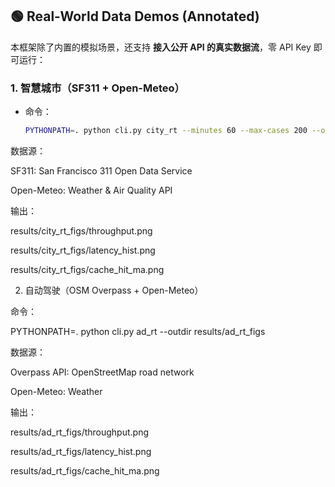 ## 🟢 Real-World Data Demos (Annotated)

本框架除了内置的模拟场景，还支持 **接入公开 API 的真实数据流**，零 API Key 即可运行：

### 1. 智慧城市（SF311 + Open-Meteo）
- 命令：
  ```bash
  PYTHONPATH=. python cli.py city_rt --minutes 60 --max-cases 200 --outdir results/city_rt_figs


数据源：

SF311: San Francisco 311 Open Data Service

Open-Meteo: Weather & Air Quality API

输出：

results/city_rt_figs/throughput.png

results/city_rt_figs/latency_hist.png

results/city_rt_figs/cache_hit_ma.png

2. 自动驾驶（OSM Overpass + Open-Meteo）

命令：

PYTHONPATH=. python cli.py ad_rt --outdir results/ad_rt_figs


数据源：

Overpass API: OpenStreetMap road network

Open-Meteo: Weather

输出：

results/ad_rt_figs/throughput.png

results/ad_rt_figs/latency_hist.png

results/ad_rt_figs/cache_hit_ma.png


